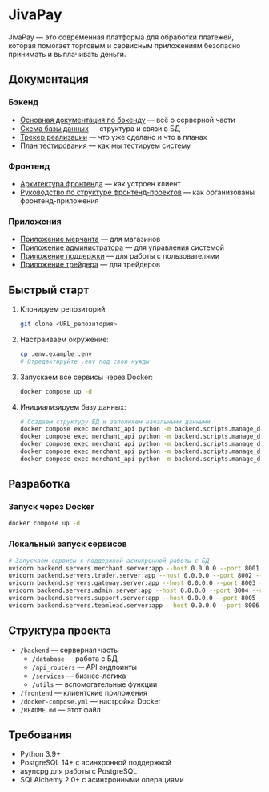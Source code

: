 # JivaPay

JivaPay — это современная платформа для обработки платежей, которая помогает торговым и сервисным приложениям безопасно принимать и выплачивать деньги.

## Документация

### Бэкенд
- [Основная документация по бэкенду](docs/README_MAIN_BACKEND.md) — всё о серверной части
- [Схема базы данных](docs/README_DATABASE.md) — структура и связи в БД
- [Трекер реализации](docs/IMPLEMENTATION_TRACKER.md) — что уже сделано и что в планах
- [План тестирования](docs/TEST_PLAN.md) — как мы тестируем систему

### Фронтенд
- [Архитектура фронтенда](docs/README_ARCHITECTURE_FRONTEND.md) — как устроен клиент
- [Руководство по структуре фронтенд-проектов](frontend_structure_guide.md) — как организованы фронтенд-приложения

### Приложения
- [Приложение мерчанта](frontend/merchant_app/README.md) — для магазинов
- [Приложение администратора](frontend/admin_app/README.md) — для управления системой
- [Приложение поддержки](frontend/support_app/README.md) — для работы с пользователями
- [Приложение трейдера](frontend/trader_app/README.md) — для трейдеров

## Быстрый старт

1. Клонируем репозиторий:
   ```bash
   git clone <URL_репозитория>
   ```

2. Настраиваем окружение:
   ```bash
   cp .env.example .env
   # Отредактируйте .env под свои нужды
   ```

3. Запускаем все сервисы через Docker:
   ```bash
   docker compose up -d
   ```

4. Инициализируем базу данных:
   ```bash
   # Создаем структуру БД и заполняем начальными данными
   docker compose exec merchant_api python -m backend.scripts.manage_db init
   docker compose exec merchant_api python -m backend.scripts.manage_db seed-config
   docker compose exec merchant_api python -m backend.scripts.manage_db seed_reference # Валюты
   docker compose exec merchant_api python -m backend.scripts.manage_db seed_data # Роли и админ
   docker compose exec merchant_api python -m backend.scripts.manage_db seed_payment_refs # Методы оплаты и банки
   ```

## Разработка

### Запуск через Docker
```bash
docker compose up -d
```

### Локальный запуск сервисов
```bash
# Запускаем сервисы с поддержкой асинхронной работы с БД
uvicorn backend.servers.merchant.server:app --host 0.0.0.0 --port 8001 --reload --workers 4
uvicorn backend.servers.trader.server:app --host 0.0.0.0 --port 8002 --reload --workers 4
uvicorn backend.servers.gateway.server:app --host 0.0.0.0 --port 8003 --reload --workers 4
uvicorn backend.servers.admin.server:app --host 0.0.0.0 --port 8004 --reload --workers 4
uvicorn backend.servers.support.server:app --host 0.0.0.0 --port 8005 --reload --workers 4
uvicorn backend.servers.teamlead.server:app --host 0.0.0.0 --port 8006 --reload --workers 4
```

## Структура проекта

- `/backend` — серверная часть
  - `/database` — работа с БД
  - `/api_routers` — API эндпоинты
  - `/services` — бизнес-логика
  - `/utils` — вспомогательные функции
- `/frontend` — клиентские приложения
- `/docker-compose.yml` — настройка Docker
- `/README.md` — этот файл

## Требования

- Python 3.9+
- PostgreSQL 14+ с асинхронной поддержкой
- asyncpg для работы с PostgreSQL
- SQLAlchemy 2.0+ с асинхронными операциями